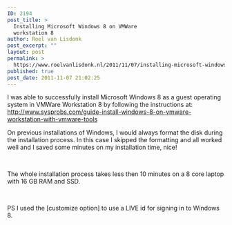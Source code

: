 ```yaml
---
ID: 2194
post_title: >
  Installing Microsoft Windows 8 on VMWare
  workstation 8
author: Roel van Lisdonk
post_excerpt: ""
layout: post
permalink: >
  https://www.roelvanlisdonk.nl/2011/11/07/installing-microsoft-windows-8-on-vmware-workstation-8/
published: true
post_date: 2011-11-07 21:02:25
---
```

<p>I was able to successfully install Microsoft Windows 8 as a guest operating system in VMWare Workstation 8 by following the instructions at: <a href="http://www.sysprobs.com/guide-install-windows-8-on-vmware-workstation-with-vmware-tools">http://www.sysprobs.com/guide-install-windows-8-on-vmware-workstation-with-vmware-tools</a></p>  <p>On previous installations of Windows, I would always format the disk during the installation process. In this case I skipped the formatting and all worked well and I saved some minutes on my installation time, nice!</p>  <p>&#160;</p>  <p>The whole installation process takes less then 10 minutes on a 8 core laptop with 16 GB RAM and SSD.</p>  <p>&#160;</p>  <p>PS I used the [customize option] to use a LIVE id for signing in to Windows 8.</p>
